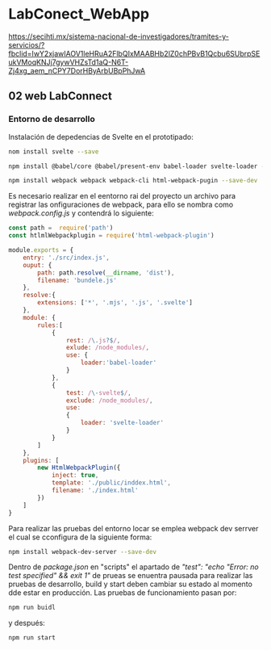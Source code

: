 # LabConect_WebApp

https://secihti.mx/sistema-nacional-de-investigadores/tramites-y-servicios/?fbclid=IwY2xjawIAOV1leHRuA2FlbQIxMAABHb2lZ0chPBvB1Qcbu6SUbrpSEukVMoqKNJj7gywVHZsTd1aQ-N6T-Zj4xg_aem_nCPY7DorHByArbUBpPhJwA

## 02 web LabConnect 
### Entorno de desarrollo

Instalación de depedencias de Svelte en el prototipado: 
```bash
nom install svelte --save

npm install @babel/core @babel/present-env babel-loader svelte-loader --save-dev

npm install webpack webpack webpack-cli html-webpack-pugin --save-dev
```

Es necesario realizar en el eentorno rai del proyecto un archivo para registrar las onfiguraciones de webpack, para ello se nombra como _webpack.config.js_ y contendrá lo siguiente: 

```javascript
const path =  require('path')
const htlmlWebpackplugin = require('html-webpack-plugin')

module.exports = {
    entry: './src/index.js',
    ouput: {
        path: path.resolve(__dirname, 'dist'),
        filename: 'bundele.js'
    }, 
    resolve:{
        extensions: ['*', '.mjs', '.js', '.svelte']
    },
    module: {
        rules:[
            {
                rest: /\.js?$/,
                exlude: /node_modules/,
                use: {
                    loader:'babel-loader'
                }
            },
            {
                test: /\-svelte$/,
                exclude: /node_modules/,
                use:
                {
                    loader: 'svelte-loader'
                }
            }
        ]
    }, 
    plugins: [
        new HtmlWebpackPlugin({
            inject: true, 
            template: './public/inddex.html',
            filename: './index.html'
        })
    ]
}
```

Para realizar las pruebas del entorno locar se emplea webpack dev serrver el cual se cconfigura de la siguiente forma: 

```bash
npm install webpack-dev-server --save-dev
```
Dentro de _package.json_ en "scripts" el apartado de _"test": "echo \"Error: no test specified\" && exit 1"_ de prueas se enuentra pausada para realizar las pruebas de desarrollo, build y start deben cambiar su estado al momento dde estar en producción. 
Las pruebas de funcionamiento pasan por:
```bash 
npm run buidl
```
y después: 
```bash
npm run start
```